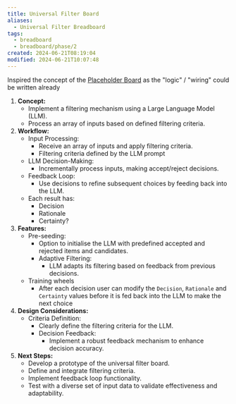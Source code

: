```yaml
---
title: Universal Filter Board
aliases:
  - Universal Filter Breadboard
tags:
  - breadboard
  - breadboard/phase/2
created: 2024-06-21T08:19:04
modified: 2024-06-21T10:07:48
---
```


Inspired the concept of the [Placeholder Board](projects/Breadboard/Phase%202/boards/Placeholder%20Board.md) as the "logic" / "wiring" could be written already

1. **Concept:**
	- Implement a filtering mechanism using a Large Language Model (LLM).
	- Process an array of inputs based on defined filtering criteria.
2. **Workflow:**
	- Input Processing:
		- Receive an array of inputs and apply filtering criteria.
		- Filtering criteria defined by the LLM prompt
	- LLM Decision-Making:
		- Incrementally process inputs, making accept/reject decisions.
	- Feedback Loop:
		- Use decisions to refine subsequent choices by feeding back into the LLM.
	- Each result has:
		- Decision
		- Rationale
		- Certainty?
1. **Features:**
	- Pre-seeding:
		- Option to initialise the LLM with predefined accepted and rejected items and candidates.
		- Adaptive Filtering:
			- LLM adapts its filtering based on feedback from previous decisions.
	- Training wheels
		- After each decision user can modify the `Decision`, `Rationale` and `Certainty` values before it is fed back into the LLM to make the next choice
2. **Design Considerations:**
	- Criteria Definition:
		- Clearly define the filtering criteria for the LLM.
		- Decision Feedback:
			- Implement a robust feedback mechanism to enhance decision accuracy.
3. **Next Steps:**
	- Develop a prototype of the universal filter board.
	- Define and integrate filtering criteria.
	- Implement feedback loop functionality.
	- Test with a diverse set of input data to validate effectiveness and adaptability.

